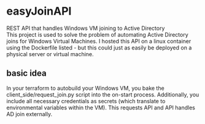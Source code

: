 # easyJoinAPI
REST API that handles Windows VM joining to Active Directory
</br>
This project is used to solve the problem of automating Active Directory joins for Windows Virtual Machines.
I hosted this API on a linux container using the Dockerfile listed - but this could just as easily be deployed
on a physical server or virtual machine.
</br>
## basic idea
In your terraform to autobuild your Windows VM, you bake the client_side/request_join.py script into the on-start process.
Additionally, you include all necessary credentials as secrets (which translate to environmental variables within the VM).
This requests API and API handles AD join externally.
